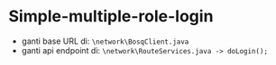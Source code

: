 # Simple-multiple-role-login

- ganti base URL di: ```\network\BosqClient.java```
- ganti api endpoint di: ```\network\RouteServices.java -> doLogin();```
